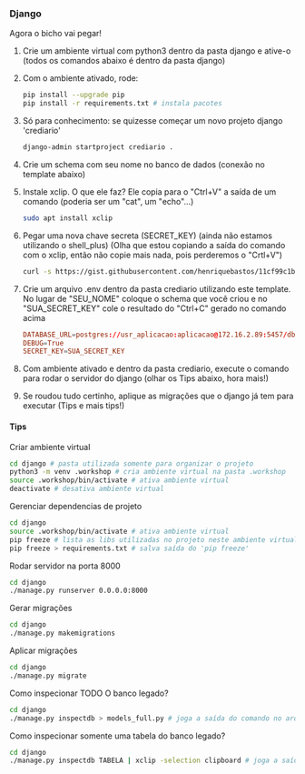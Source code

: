 
### Django

Agora o bicho vai pegar!

1. Crie um ambiente virtual com python3 dentro da pasta django e ative-o (todos os comandos abaixo é dentro da pasta django)
2. Com o ambiente ativado, rode: 
    ```bash
    pip install --upgrade pip
    pip install -r requirements.txt # instala pacotes
    ```
3. Só para conhecimento: se quizesse começar um novo projeto django 'crediario'
    ```bash
    django-admin startproject crediario .
    ```
4. Crie um schema com seu nome no banco de dados (conexão no template abaixo)

5. Instale xclip. O que ele faz? Ele copia para o "Ctrl+V" a saída de um comando (poderia ser um "cat", um "echo"...)
    ```bash
    sudo apt install xclip
    ```

6. Pegar uma nova chave secreta (SECRET_KEY) (ainda não estamos utilizando o shell_plus) (Olha que estou copiando a saída do comando com o xclip, então não copie mais nada, pois perderemos o "Crtl+V")
    ```bash
    curl -s https://gist.githubusercontent.com/henriquebastos/11cf99c1bbc70bacf73a/raw/f3f6e190cdad1b30556916e9149eec6253f610c2/secret_gen.py | python | xclip -selection clipboard
    ```    

7. Crie um arquivo .env dentro da pasta crediario utilizando este template. No lugar de "SEU_NOME" coloque o schema que você criou e no "SUA_SECRET_KEY" cole o resultado do "Ctrl+C" gerado no comando acima
   
   ```conf
   DATABASE_URL=postgres://usr_aplicacao:aplicacao@172.16.2.89:5457/dbaimp?currentSchema=SEU_NOME
   DEBUG=True
   SECRET_KEY=SUA_SECRET_KEY
   ```

8. Com ambiente ativado e dentro da pasta crediario, execute o comando para rodar o servidor do django (olhar os Tips abaixo, hora mais!)

9. Se roudou tudo certinho, aplique as migrações que o django já tem para executar (Tips e mais tips!)


#### Tips
Criar ambiente virtual
```bash
cd django # pasta utilizada somente para organizar o projeto
python3 -m venv .workshop # cria ambiente virtual na pasta .workshop
source .workshop/bin/activate # ativa ambiente virtual
deactivate # desativa ambiente virtual
```

Gerenciar dependencias de projeto
```bash
cd django
source .workshop/bin/activate # ativa ambiente virtual
pip freeze # lista as libs utilizadas no projeto neste ambiente virtual
pip freeze > requirements.txt # salva saída do 'pip freeze'
```

Rodar servidor na porta 8000
```bash
cd django
./manage.py runserver 0.0.0.0:8000
```

Gerar migrações
```bash
cd django
./manage.py makemigrations
```

Aplicar migrações
```bash
cd django
./manage.py migrate
```

Como inspecionar TODO O banco legado?
```bash
cd django
./manage.py inspectdb > models_full.py # joga a saída do comando no arquivo models_full.py
```

Como inspecionar somente uma tabela do banco legado?
```bash
cd django
./manage.py inspectdb TABELA | xclip -selection clipboard # joga a saída do comando "Crtl+V"
```